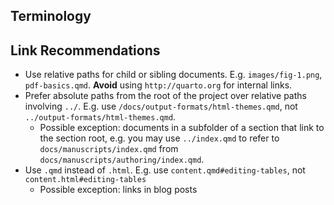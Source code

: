 ## Terminology

## Link Recommendations

* Use relative paths for child or sibling documents. E.g. `images/fig-1.png`, `pdf-basics.qmd`. **Avoid** using `http://quarto.org` for internal links.
* Prefer absolute paths from the root of the project over relative paths involving `../`. E.g. use `/docs/output-formats/html-themes.qmd`, not `../output-formats/html-themes.qmd`. 
    * Possible exception: documents in a subfolder of a section that link to the section root, e.g. you may use `../index.qmd` to refer to `docs/manuscripts/index.qmd` from `docs/manuscripts/authoring/index.qmd`.  
* Use `.qmd` instead of `.html`. E.g. use `content.qmd#editing-tables`, not `content.html#editing-tables` 
    * Possible exception: links in blog posts
